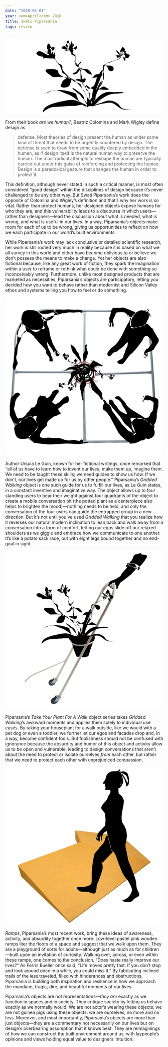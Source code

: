 ```yaml
---
date: "2018-04-01"
year: <em>April</em> 2018
title: Swati Piparsania
tags: review
---
```


![plant](/assets/images/swati.png)

From their book *are we human?*, Beatriz Colomina and Mark Wigley define design as
> defense. Most theories of design present the human as under some kind of threat that needs to be urgently countered by design. The defense is seen to draw from some quality deeply embedded in the human, as if design itself is the natural human way to preserve the human. The most radical attempts to reshape the human are typically carried out under this guise of reinforcing and protecting the human. Design is a paradoxical gesture that changes the human in order to protect it.

This definition, although never stated in such a critical manner, is most often considered “good design” within the disciplines of design because it’s never challenged to be any other way. But Swati Piparsania’s work does the opposite of Colomina and Wigley’s definition and that’s why her work is so vital. Rather than protect humans, her designed objects expose humans for who they are, and this vulnerability leads to a discourse in which users—rather than designers—lead the discussion about what is needed, what is wrong, and what is useful in our lives. In a way, Piparsania’s objects make room for each of us to be wrong, giving us opportunities to reflect on how we each participate in our world’s built environments.

While Piparsania’s work may lack conclusive or detailed scientific research, her work is still rooted very much in reality because it is based on what we all survey in this world and either have become oblivious to or believe we don’t possess the means to make a change. Yet her objects are also fictional because, like any great work of fiction, they spark the imagination within a user to reframe or rethink what could be done with something so inconceivably wrong. Furthermore, unlike most designed products that are marketed as necessities, Piparsania’s objects are participatory, letting you decided how you want to behave rather than modernist and Silicon Valley ethos and systems telling you how to feel or do something.

![Gridded Walking](/assets/images/swati4.png)

Author Ursula Le Guin, known for her fictional writings, once remarked that “all of us have to learn how to invent our lives, make them up, imagine them. We need to be taught these skills; we need guides to show us how. If we don't, our lives get made up for us by other people.” Piparsania’s *Gridded Walking* object is one such guide for us to fulfill our lives, as Le Guin states, in a constant inventive and imaginative way. The object allows up to four standing users to bear their weight against four quadrants of the object to create a mobile conversation pit (the potted plant as a centerpiece also helps to brighten the mood)—nothing needs to be held, and only the conversation of the four users can guide the entrapped group in a new direction. But it’s not until you’ve used *Gridded Walking* that you realize how it reverses our natural modern inclination to lean back and walk away from a conversation into a form of comfort, letting our egos slide off our relaxed shoulders as we giggle and embrace how we communicate to one another. It’s like a potato sack race, but with eight legs bound together and no end-goal in sight.

![Take Your Plant For A Walk](/assets/images/swati3.png)

Piparsania’s *Take Your Plant For A Walk* object series takes *Gridded Walking*’s awkward moments and applies them solely to individual use cases. By taking your houseplant for a walk outside, like we would with a pet dog or even a toddler, we further let our egos and facades drop and, in a way, become confident fools. But foolishness should not be confused with ignorance because the absurdity and humor of this object and activity allow us to be open and vulnerable, leading to design conversations that aren’t about the need to protect or isolate ourselves *from* each other, but rather that we need to protect each other with unprejudiced compassion.

![Ramps](/assets/images/swati5.png)

*Ramps*, Piparsania’s most recent work, bring these ideas of awareness, activity, and absurdity together once more. Low-level pastel pink wooden ramps liter the floors of a space and suggest that we walk upon them. They are a playground of sorts for adults—although just as much as for children—built upon an invitation of curiosity. Walking over, across, or even within these ramps, one comes to the conclusion, “Does haste really improve our lives?” As Ferris Bueller once said, “Life moves pretty fast. If you don’t stop and look around once in a while, you could miss it.” By fabricating inclined trails of the less traveled, filled with hinderances and obstructions, Piparsania is building both inspiration and resilience in how we approach the mundane, tragic, dire, and beautiful moments of our lives.  

Piparsania’s objects are not representations—*they are* exactly as we function in spaces and in society. They critique society by letting us behave exactly as we normally would. We are not actor’s wearing these objects; we are not guinea pigs using these objects: we are ourselves, no more and no less. Moreover, and most importantly, Piparsania’s objects are more than just objects—they are a commentary not necessarily on our lives but on design’s overbearing assumption that it knows best. They are reimaginings of how we can construct the built environment around us, with laypeople’s opinions and views holding equal value to designers’ intuition. 
